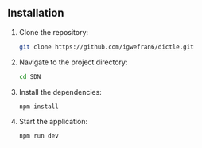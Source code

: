 ## Installation

1. Clone the repository:
    ```bash
    git clone https://github.com/igwefran6/dictle.git
    ```

2. Navigate to the project directory:
    ```bash
    cd SDN
    ```

3. Install the dependencies:
    ```bash
    npm install
    ```

4. Start the application:
    ```bash
    npm run dev
    ```
